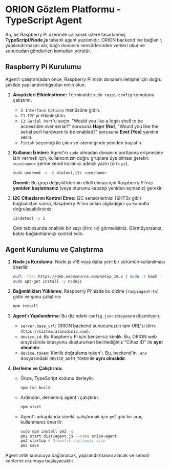 # ORION Gözlem Platformu - TypeScript Agent

Bu, bir Raspberry Pi üzerinde çalışmak üzere tasarlanmış **TypeScript/Node.js** tabanlı agent yazılımıdır. ORION backend'ine bağlanır, yapılandırmasını alır, bağlı donanım sensörlerinden verileri okur ve sunucudan gönderilen komutları yürütür.

## Raspberry Pi Kurulumu

Agent'ı çalıştırmadan önce, Raspberry Pi'nizin donanım iletişimi için doğru şekilde yapılandırıldığından emin olun.

1.  **Arayüzleri Etkinleştirme:**
    Terminalde `sudo raspi-config` komutunu çalıştırın.
    -   `3 Interface Options` menüsüne gidin.
    -   `I1 I2C`'yi etkinleştirin.
    -   `I3 Serial Port`'u seçin. "Would you like a login shell to be accessible over serial?" sorusuna **Hayır (No)**, "Would you like the serial port hardware to be enabled?" sorusuna **Evet (Yes)** yanıtını verin.
    -   `Finish` seçeneği ile çıkın ve istendiğinde yeniden başlatın.

2.  **Kullanıcı İzinleri:**
    Agent'ın `sudo` olmadan donanım portlarına erişmesine izin vermek için, kullanıcınızın doğru gruplara üye olması gerekir. `<username>` yerine kendi kullanıcı adınızı yazın (örn: `pi`).
    ```bash
    sudo usermod -a -G dialout,i2c <username>
    ```
    **Önemli:** Bu grup değişikliklerinin etkili olması için Raspberry Pi'nizi **yeniden başlatmanız** (veya oturumu kapatıp yeniden açmanız) gerekir.

3.  **I2C Cihazlarını Kontrol Etme:**
    I2C sensörlerinizi (SHT3x gibi) bağladıktan sonra, Raspberry Pi'nin onları algıladığını şu komutla doğrulayabilirsiniz:
    ```bash
    i2cdetect -y 1
    ```
    Çıktı tablosunda onaltılık bir sayı (örn: `44`) görmelisiniz. Görmüyorsanız, kablo bağlantılarınızı kontrol edin.

## Agent Kurulumu ve Çalıştırma

1.  **Node.js Kurulumu:**
    Node.js v18 veya daha yeni bir sürümün kullanılması önerilir.
    ```bash
    curl -fsSL https://deb.nodesource.com/setup_18.x | sudo -E bash -
    sudo apt-get install -y nodejs
    ```

2.  **Bağımlılıkları Yükleme:**
    Raspberry Pi'nizde bu dizine (`raspiagent-ts`) gidin ve şunu çalıştırın:
    ```bash
    npm install
    ```

3.  **Agent'ı Yapılandırma:**
    Bu dizindeki `config.json` dosyasını düzenleyin.
    -   `server.base_url`: ORION backend sunucunuzun tam URL'si (örn: `https://sistem.alanadiniz.com`).
    -   `device.id`: Bu Raspberry Pi için benzersiz kimlik. Bu, ORION web arayüzünde istasyonu oluştururken belirlediğiniz "Cihaz ID" ile **aynı olmalıdır**.
    -   `device.token`: Kimlik doğrulama token'ı. Bu, backend'in `.env` dosyasındaki `DEVICE_AUTH_TOKEN` ile **aynı olmalıdır**.

4.  **Derleme ve Çalıştırma:**
    -   Önce, TypeScript kodunu derleyin:
        ```bash
        npm run build
        ```
    -   Ardından, derlenmiş agent'ı çalıştırın:
        ```bash
        npm start
        ```
    -   Agent'ı arkaplanda sürekli çalıştırmak için `pm2` gibi bir araç kullanmanız önerilir:
        ```bash
        sudo npm install pm2 -g
        pm2 start dist/agent.js --name orion-agent
        pm2 startup # Otomatik başlangıç için
        pm2 save
        ```

Agent artık sunucuya bağlanacak, yapılandırmasını alacak ve sensör verilerini okumaya başlayacaktır.
